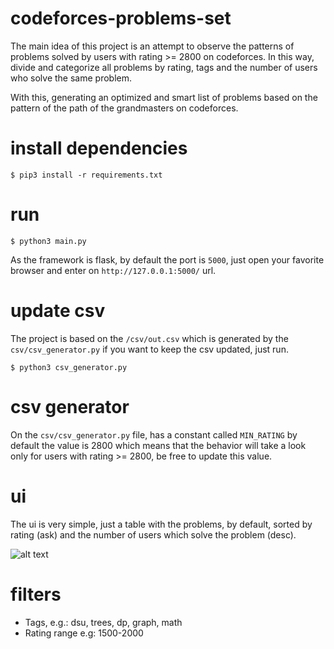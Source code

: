 # codeforces-problems-set
The main idea of this project is an attempt to observe the patterns of problems solved by users with rating >= 2800 on codeforces. In this way, divide and categorize all problems by rating, tags and the number of users who solve the same problem.

With this, generating an optimized and smart list of problems based on the pattern of the path of the grandmasters on codeforces.

# install dependencies
```
$ pip3 install -r requirements.txt   
```

# run
```
$ python3 main.py
```

As the framework is flask, by default the port is `5000`, just open your favorite browser and enter on `http://127.0.0.1:5000/` url. 

# update csv
The project is based on the `/csv/out.csv` which is generated by the `csv/csv_generator.py` if you want to keep the csv updated, just run.
```
$ python3 csv_generator.py
```
# csv generator
On the `csv/csv_generator.py` file, has a constant called `MIN_RATING` by default the value is 2800 which means that the behavior will take a look only for users with rating >= 2800, be free to update this value.

# ui
The ui is very simple, just a table with the problems, by default, sorted by rating (ask) and the number of users which solve the problem (desc).

![alt text](https://github.com/wesllhey/codeforces-problems-set/blob/main/ui.jpg?raw=true)

# filters
- Tags, e.g.: dsu, trees, dp, graph, math
- Rating range e.g: 1500-2000